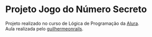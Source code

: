 # Projeto Jogo do Número Secreto

Projeto realizado no curso de Lógica de Programação da [Alura](https://github.com/alura).  
Aula realizada pelo [guilhermeonrails](https://github.com/guilhermeonrails).


